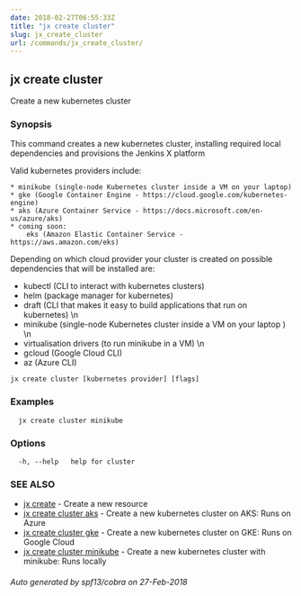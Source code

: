 ```yaml
---
date: 2018-02-27T06:55:33Z
title: "jx create cluster"
slug: jx_create_cluster
url: /commands/jx_create_cluster/
---
```

## jx create cluster

Create a new kubernetes cluster

### Synopsis

This command creates a new kubernetes cluster, installing required local dependencies and provisions the Jenkins X platform 

Valid kubernetes providers include:

    * minikube (single-node Kubernetes cluster inside a VM on your laptop)
    * gke (Google Container Engine - https://cloud.google.com/kubernetes-engine)
    * aks (Azure Container Service - https://docs.microsoft.com/en-us/azure/aks)
    * coming soon:
        eks (Amazon Elastic Container Service - https://aws.amazon.com/eks)
     

Depending on which cloud provider your cluster is created on possible dependencies that will be installed are: 

  * kubectl (CLI to interact with kubernetes clusters)  
  * helm (package manager for kubernetes)  
  * draft (CLI that makes it easy to build applications that run on kubernetes) \n  
  * minikube (single-node Kubernetes cluster inside a VM on your laptop ) \n  
  * virtualisation drivers (to run minikube in a VM) \n  
  * gcloud (Google Cloud CLI)  
  * az (Azure CLI)

```
jx create cluster [kubernetes provider] [flags]
```

### Examples

```
  jx create cluster minikube
```

### Options

```
  -h, --help   help for cluster
```

### SEE ALSO

* [jx create](/commands/jx_create/)	 - Create a new resource
* [jx create cluster aks](/commands/jx_create_cluster_aks/)	 - Create a new kubernetes cluster on AKS: Runs on Azure
* [jx create cluster gke](/commands/jx_create_cluster_gke/)	 - Create a new kubernetes cluster on GKE: Runs on Google Cloud
* [jx create cluster minikube](/commands/jx_create_cluster_minikube/)	 - Create a new kubernetes cluster with minikube: Runs locally

###### Auto generated by spf13/cobra on 27-Feb-2018
